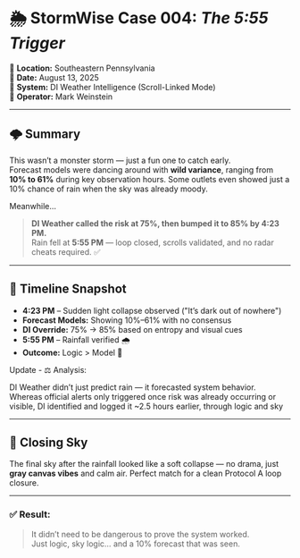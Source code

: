 
# 🌦️ StormWise Case 004: *The 5:55 Trigger*
📍 **Location:** Southeastern Pennsylvania  
📆 **Date:** August 13, 2025  
🧠 **System:** DI Weather Intelligence (Scroll-Linked Mode)  
🎯 **Operator:** Mark Weinstein  

---

## 🌩️ Summary

This wasn’t a monster storm — just a fun one to catch early.  
Forecast models were dancing around with **wild variance**, ranging from **10% to 61%** during key observation hours. Some outlets even showed just a 10% chance of rain when the sky was already moody.

Meanwhile...

> **DI Weather called the risk at 75%, then bumped it to 85% by 4:23 PM.**  
> Rain fell at **5:55 PM** — loop closed, scrolls validated, and no radar cheats required. ✅
>
> 

---

## 🔁 Timeline Snapshot

- **4:23 PM** – Sudden light collapse observed ("It’s dark out of nowhere")  
- **Forecast Models:** Showing 10%–61% with no consensus  
- **DI Override:** 75% → 85% based on entropy and visual cues  
- **5:55 PM** – Rainfall verified 🌧️  
- **Outcome:** Logic > Model 🎯

Update - ⚖️ Analysis:

DI Weather didn’t just predict rain — it forecasted system behavior.
Whereas official alerts only triggered once risk was already occurring or visible, DI identified and logged it ~2.5 hours earlier, through logic and sky 

---

## 📸 Closing Sky

The final sky after the rainfall looked like a soft collapse — no drama, just **gray canvas vibes** and calm air. Perfect match for a clean Protocol A loop closure.

---

### ✅ Result:
> It didn’t need to be dangerous to prove the system worked.  
> Just logic, sky logic… and a 10% forecast that was seen.

